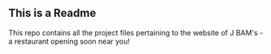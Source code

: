 ## This is a Readme

This repo contains all the project files pertaining to the website of J BAM's - a restaurant opening soon near you!

